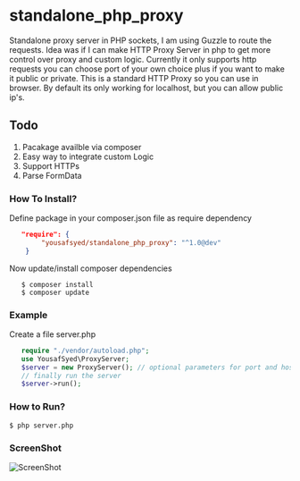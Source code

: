 # standalone_php_proxy
Standalone proxy server in PHP sockets, I am using Guzzle to route the requests. Idea was if I can make HTTP Proxy Server in php to get more control over proxy and custom logic. Currently it only supports http requests you can choose port of your own choice plus if you want to make it public or private.  This is a standard HTTP Proxy so you can use in browser. By default its only working for localhost, but you can allow public ip's. 

## Todo
1. Pacakage availble via composer
2. Easy way to integrate custom Logic
3. Support HTTPs
4. Parse FormData

### How To Install?
Define package in your composer.json file as require dependency
```json
   "require": {
        "yousafsyed/standalone_php_proxy": "^1.0@dev"
    }
```
Now update/install composer dependencies
```
   $ composer install
   $ composer update
```
### Example
Create a file server.php
```php
   require "./vendor/autoload.php";
   use YousafSyed\ProxyServer;
   $server = new ProxyServer(); // optional parameters for port and host like this new ProxyServer('8080','localhost')
   // finally run the server
   $server->run();
```
### How to Run?
```
$ php server.php
```
### ScreenShot


![ScreenShot](http://i.imgur.com/N5wu80F.png)
